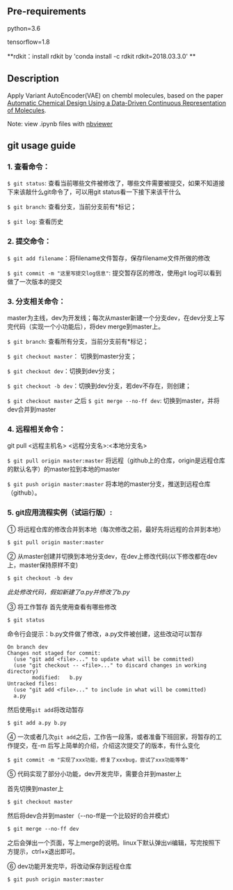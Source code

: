 ## Pre-requirements
python=3.6

tensorflow=1.8

**rdkit：install rdkit by 'conda install -c rdkit rdkit=2018.03.3.0' **

## Description
Apply Variant AutoEncoder(VAE) on chembl molecules, based on the paper [Automatic Chemical Design Using a Data-Driven Continuous Representation of Molecules](https://arxiv.org/pdf/1610.02415.pdf).

Note: view .ipynb files with [nbviewer](https://nbviewer.jupyter.org/)

## git usage guide

### 1. 查看命令：
`$ git status`: 查看当前哪些文件被修改了，哪些文件需要被提交，如果不知道接下来该敲什么git命令了，可以用git status看一下接下来该干什么

`$ git branch`: 查看分支，当前分支前有*标记；

`$ git log`: 查看历史

### 2. 提交命令：
`$ git add filename`：将filename文件暂存，保存filename文件所做的修改

`$ git commit -m "这里写提交log信息"`: 提交暂存区的修改，使用git log可以看到做了一次版本的提交

### 3. 分支相关命令：
master为主线，dev为开发线；每次从master新建一个分支dev，在dev分支上写完代码（实现一个小功能后），将dev merge到master上。

`$ git branch`: 查看所有分支，当前分支前有*标记；

`$ git checkout master`： 切换到master分支；

`$ git checkout dev`：切换到dev分支；

`$ git checkout -b dev`：切换到dev分支，若dev不存在，则创建；

`$ git checkout master` 之后 `$ git merge --no-ff dev`: 切换到master，并将dev合并到master

### 4. 远程相关命令：
git pull <远程主机名> <远程分支名>:<本地分支名>

`$ git pull origin master:master` 将远程（github上的仓库，origin是远程仓库的默认名字）的master拉到本地的master

`$ git push origin master:master` 将本地的master分支，推送到远程仓库（github）。
 
### 5. git应用流程实例（试运行版）:
① 将远程仓库的修改合并到本地（每次修改之前，最好先将远程的合并到本地）

`$ git pull origin master:master`

② 从master创建并切换到本地分支dev，在dev上修改代码(以下修改都在dev上，master保持原样不变)

`$ git checkout -b dev`

*此处修改代码，假如新建了a.py并修改了b.py*

③ 将工作暂存
首先使用查看有哪些修改

`$ git status`

命令行会提示：b.py文件做了修改，a.py文件被创建，这些改动可以暂存

```shell
On branch dev
Changes not staged for commit:
  (use "git add <file>..." to update what will be committed)
  (use "git checkout -- <file>..." to discard changes in working directory)
        modified:   b.py
Untracked files:
  (use "git add <file>..." to include in what will be committed)
  a.py
```

然后使用`git add`将改动暂存

`$ git add a.py b.py`

④ 一次或者几次`git add`之后，工作告一段落，或者准备下班回家，将暂存的工作提交，在-m 后写上简单的介绍，介绍这次提交了的版本，有什么变化

`$ git commit -m "实现了xxx功能，修复了xxxbug，尝试了xxx功能等等"` 

⑤ 代码实现了部分小功能，dev开发完毕，需要合并到master上

首先切换到master上

`$ git checkout master`

然后将dev合并到master（--no-ff是一个比较好的合并模式）

`$ git merge --no-ff dev`

之后会弹出一个页面，写上merge的说明。linux下默认弹出vi编辑，写完按照下方提示，ctrl+x退出即可。

⑥ dev功能开发完毕，将改动保存到远程仓库

`$ git push origin master:master`
